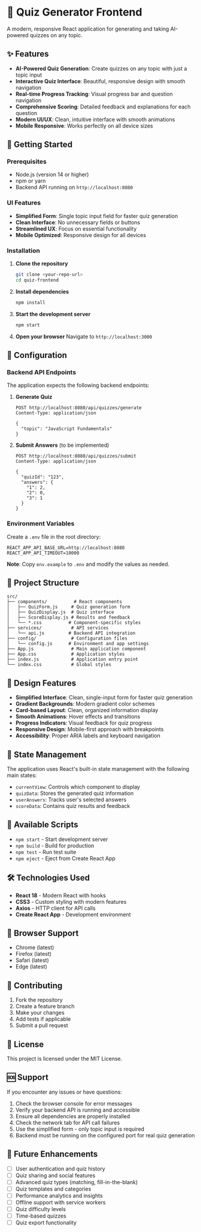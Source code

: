 # 🎯 Quiz Generator Frontend

A modern, responsive React application for generating and taking AI-powered quizzes on any topic.

## ✨ Features

- **AI-Powered Quiz Generation**: Create quizzes on any topic with just a topic input
- **Interactive Quiz Interface**: Beautiful, responsive design with smooth navigation
- **Real-time Progress Tracking**: Visual progress bar and question navigation
- **Comprehensive Scoring**: Detailed feedback and explanations for each question
- **Modern UI/UX**: Clean, intuitive interface with smooth animations
- **Mobile Responsive**: Works perfectly on all device sizes

## 🚀 Getting Started

### Prerequisites

- Node.js (version 14 or higher)
- npm or yarn
- Backend API running on `http://localhost:8080`

### UI Features

- **Simplified Form**: Single topic input field for faster quiz generation
- **Clean Interface**: No unnecessary fields or buttons
- **Streamlined UX**: Focus on essential functionality
- **Mobile Optimized**: Responsive design for all devices

### Installation

1. **Clone the repository**
   ```bash
   git clone <your-repo-url>
   cd quiz-frontend
   ```

2. **Install dependencies**
   ```bash
   npm install
   ```

3. **Start the development server**
   ```bash
   npm start
   ```

4. **Open your browser**
   Navigate to `http://localhost:3000`

## 🔧 Configuration

### Backend API Endpoints

The application expects the following backend endpoints:

1. **Generate Quiz**
   ```
   POST http://localhost:8080/api/quizzes/generate
   Content-Type: application/json
   
   {
     "topic": "JavaScript Fundamentals"
   }
   ```

2. **Submit Answers** (to be implemented)
   ```
   POST http://localhost:8080/api/quizzes/submit
   Content-Type: application/json
   
   {
     "quizId": "123",
     "answers": {
       "1": 2,
       "2": 0,
       "3": 1
     }
   }
   ```

### Environment Variables

Create a `.env` file in the root directory:

```env
REACT_APP_API_BASE_URL=http://localhost:8080
REACT_APP_API_TIMEOUT=10000
```

**Note**: Copy `env.example` to `.env` and modify the values as needed.

## 📁 Project Structure

```
src/
├── components/          # React components
│   ├── QuizForm.js     # Quiz generation form
│   ├── QuizDisplay.js  # Quiz interface
│   ├── ScoreDisplay.js # Results and feedback
│   └── *.css          # Component-specific styles
├── services/           # API services
│   └── api.js         # Backend API integration
├── config/             # Configuration files
│   └── config.js      # Environment and app settings
├── App.js              # Main application component
├── App.css             # Application styles
├── index.js            # Application entry point
└── index.css           # Global styles
```

## 🎨 Design Features

- **Simplified Interface**: Clean, single-input form for faster quiz generation
- **Gradient Backgrounds**: Modern gradient color schemes
- **Card-based Layout**: Clean, organized information display
- **Smooth Animations**: Hover effects and transitions
- **Progress Indicators**: Visual feedback for quiz progress
- **Responsive Design**: Mobile-first approach with breakpoints
- **Accessibility**: Proper ARIA labels and keyboard navigation

## 🔄 State Management

The application uses React's built-in state management with the following main states:

- `currentView`: Controls which component to display
- `quizData`: Stores the generated quiz information
- `userAnswers`: Tracks user's selected answers
- `scoreData`: Contains quiz results and feedback

## 🚀 Available Scripts

- `npm start` - Start development server
- `npm build` - Build for production
- `npm test` - Run test suite
- `npm eject` - Eject from Create React App

## 🛠️ Technologies Used

- **React 18** - Modern React with hooks
- **CSS3** - Custom styling with modern features
- **Axios** - HTTP client for API calls
- **Create React App** - Development environment

## 📱 Browser Support

- Chrome (latest)
- Firefox (latest)
- Safari (latest)
- Edge (latest)

## 🤝 Contributing

1. Fork the repository
2. Create a feature branch
3. Make your changes
4. Add tests if applicable
5. Submit a pull request

## 📄 License

This project is licensed under the MIT License.

## 🆘 Support

If you encounter any issues or have questions:

1. Check the browser console for error messages
2. Verify your backend API is running and accessible
3. Ensure all dependencies are properly installed
4. Check the network tab for API call failures
5. Use the simplified form - only topic input is required
6. Backend must be running on the configured port for real quiz generation

## 🔮 Future Enhancements

- [ ] User authentication and quiz history
- [ ] Quiz sharing and social features
- [ ] Advanced quiz types (matching, fill-in-the-blank)
- [ ] Quiz templates and categories
- [ ] Performance analytics and insights
- [ ] Offline support with service workers
- [ ] Quiz difficulty levels
- [ ] Time-based quizzes
- [ ] Quiz export functionality
